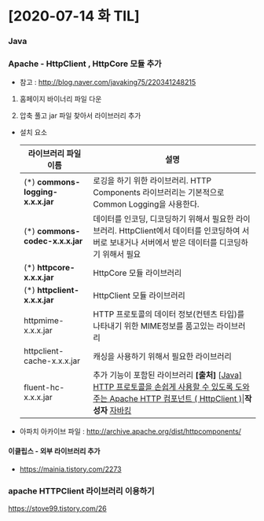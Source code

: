 # [2020-07-14 화 TIL] 

### Java 

### Apache - HttpClient , HttpCore 모듈 추가 

- 참고 : http://blog.naver.com/javaking75/220341248215

1. 홈페이지 바이너리 파일 다운

2. 압축 풀고 jar 파일 찾아서 라이브러리 추가 

   

- 설치 요소 

  | 라이브러리 파일 이름              | 설명                                                         |
  | --------------------------------- | ------------------------------------------------------------ |
  | (*) **commons-logging-x.x.x.jar** | 로깅을 하기 위한 라이브러리. HTTP Components 라이브러리는 기본적으로 Common Logging을 사용한다. |
  | (*) **commons-codec-x.x.x.jar**   | 데이터를 인코딩, 디코딩하기 위해서 필요한 라이브러리. HttpClient에서 데이터를 인코딩하여 서버로 보내거나 서버에서 받은 데이터를 디코딩하기 위해서 필요 |
  | (*) **httpcore-x.x.x.jar**        | HttpCore 모듈 라이브러리                                     |
  | (*) **httpclient-x.x.x.jar**      | HttpClient 모듈 라이브러리                                   |
  | httpmime-x.x.x.jar                | HTTP 프로토콜의 데이터 정보(컨텐츠 타입)를 나타내기 위한 MIME정보를 품고있는 라이브러리 |
  | httpclient-cache-x.x.x.jar        | 캐싱을 사용하기 위해서 필요한 라이브러리                     |
  | fluent-hc-x.x.x.jar               | 추가 기능이 포함된 라이브러리 **[출처]** [[Java\] HTTP 프로토콜을 손쉽게 사용할 수 있도록 도와주는 Apache HTTP 컴포넌트 ( HttpClient )](http://blog.naver.com/javaking75/220341248215)\|**작성자** [자바킹](http://blog.naver.com/javaking75) |

- 아파치 아카이브 파일 : http://archive.apache.org/dist/httpcomponents/



#### 이클립스 - 외부 라이브러리 추가 

- https://mainia.tistory.com/2273



### apache HTTPClient 라이브러리 이용하기 

https://stove99.tistory.com/26